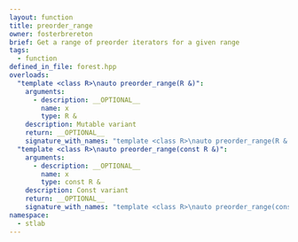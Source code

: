 ```yaml
---
layout: function
title: preorder_range
owner: fosterbrereton
brief: Get a range of preorder iterators for a given range
tags:
  - function
defined_in_file: forest.hpp
overloads:
  "template <class R>\nauto preorder_range(R &)":
    arguments:
      - description: __OPTIONAL__
        name: x
        type: R &
    description: Mutable variant
    return: __OPTIONAL__
    signature_with_names: "template <class R>\nauto preorder_range(R & x)"
  "template <class R>\nauto preorder_range(const R &)":
    arguments:
      - description: __OPTIONAL__
        name: x
        type: const R &
    description: Const variant
    return: __OPTIONAL__
    signature_with_names: "template <class R>\nauto preorder_range(const R & x)"
namespace:
  - stlab
---
```

